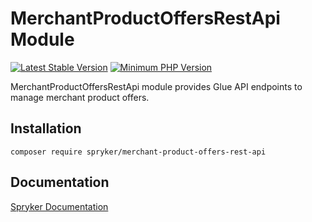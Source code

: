 # MerchantProductOffersRestApi Module
[![Latest Stable Version](https://poser.pugx.org/spryker/merchant-product-offers-rest-api/v/stable.svg)](https://packagist.org/packages/spryker/merchant-product-offers-rest-api)
[![Minimum PHP Version](https://img.shields.io/badge/php-%3E%3D%208.0-8892BF.svg)](https://php.net/)

MerchantProductOffersRestApi module provides Glue API endpoints to manage merchant product offers.

## Installation

```
composer require spryker/merchant-product-offers-rest-api
```

## Documentation

[Spryker Documentation](https://docs.spryker.com)

